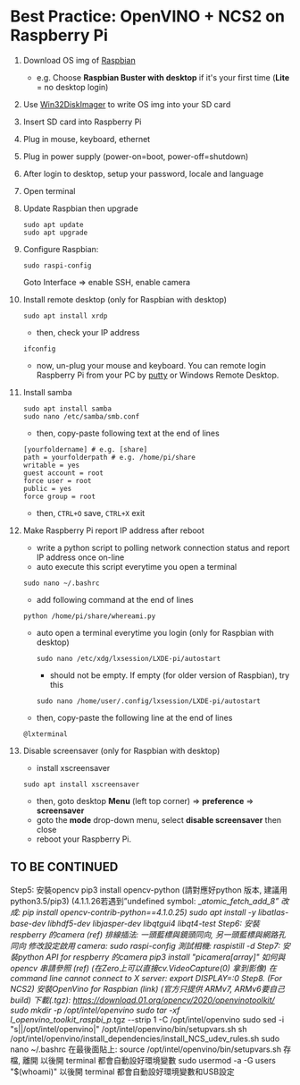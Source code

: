 # Best Practice: OpenVINO + NCS2 on Raspberry Pi
1. Download OS img of [Raspbian](https://www.raspberrypi.org/downloads/raspbian/)
   - e.g.   Choose **Raspbian Buster with desktop** if it's your first time (**Lite** = no desktop login)
2. Use [Win32DiskImager](https://sourceforge.net/projects/win32diskimager/) to write OS img into your SD card
3. Insert SD card into Raspberry Pi
4. Plug in mouse, keyboard, ethernet
5. Plug in power supply (power-on=boot, power-off=shutdown)
6. After login to desktop, setup your password, locale and language
7. Open terminal
8. Update Raspbian then upgrade
	```
	sudo apt update
	sudo apt upgrade
	```
9. Configure Raspbian:
	```
	sudo raspi-config
	```
   Goto Interface => enable SSH, enable camera
10. Install remote desktop (only for Raspbian with desktop)
	```
	sudo apt install xrdp
	``` 
	- then, check your IP address
	```
	ifconfig
	```
	- now, un-plug your mouse and keyboard. You can remote login Raspberry Pi from your PC by [putty](https://www.putty.org/) or Windows Remote Desktop.
	
13. Install samba
	```
	sudo apt install samba
	sudo nano /etc/samba/smb.conf
	```
	- then, copy-paste following text at the end of lines
	```
	[yourfoldername] # e.g. [share]
	path = yourfolderpath # e.g. /home/pi/share
	writable = yes
	guest account = root
	force user = root
	public = yes
	force group = root
	```
	- then, ```CTRL+O``` save, ```CTRL+X``` exit
14. Make Raspberry Pi report IP address after reboot
	- write a python script to polling network connection status and report IP address once on-line
	- auto execute this script everytime you open a terminal
	```
	sudo nano ~/.bashrc
	```
	- add following command at the end of lines
	```
	python /home/pi/share/whereami.py
	```
	- auto open a terminal everytime you login (only for Raspbian with desktop)
		```
		sudo nano /etc/xdg/lxsession/LXDE-pi/autostart
		```
		
		- should not be empty. If empty (for older version of Raspbian), try this
		```
		sudo nano /home/user/.config/lxsession/LXDE-pi/autostart
		```
		
	- then, copy-paste the following line at the end of lines
	``` 
	@lxterminal
	```
15. Disable screensaver (only for Raspbian with desktop)
	- install xscreensaver
	```
	sudo apt install xscreensaver
	```
	- then, goto desktop **Menu** (left top corner) => **preference** => **screensaver**
	- goto the **mode** drop-down menu, select **disable screensaver** then close
	- reboot your Raspberry Pi.
	
## TO BE CONTINUED	
Step5: 安裝opencv
pip3 install opencv-python (請對應好python 版本, 建議用 python3.5/pip3)
(4.1.1.26若遇到”undefined symbol: __atomic_fetch_add_8” 改成: pip install opencv-contrib-python==4.1.0.25)
sudo apt install -y libatlas-base-dev libhdf5-dev libjasper-dev libqtgui4 libqt4-test
Step6: 安裝respberry 的camera (ref)
排線插法: 一頭藍標與鏡頭同向, 另一頭藍標與網路孔同向
修改設定啟用 camera: sudo raspi-config
測試相機: raspistill -d
Step7: 安裝python API for respberry 的camera
pip3 install "picamera[array]"
如何與 opencv 串請參照 (ref)
(在Zero上可以直接cv.VideoCapture(0) 拿到影像)
在 command line cannot connect to X server:
export DISPLAY=:0
Step8. (For NCS2) 安裝OpenVino for Raspbian (link)
(官方只提供 ARMv7, ARMv6要自己build)
下載(.tgz): https://download.01.org/opencv/2020/openvinotoolkit/
sudo mkdir -p /opt/intel/openvino
sudo tar -xf l_openvino_toolkit_raspbi_p_<version>.tgz --strip 1 -C /opt/intel/openvino
sudo sed -i "s|<INSTALLDIR>|/opt/intel/openvino|" /opt/intel/openvino/bin/setupvars.sh
sh /opt/intel/openvino/install_dependencies/install_NCS_udev_rules.sh
sudo nano ~/.bashrc
在最後面貼上:
source /opt/intel/openvino/bin/setupvars.sh
存檔, 離開
以後開 terminal 都會自動設好環境變數
sudo usermod -a -G users "$(whoami)"
以後開 terminal 都會自動設好環境變數和USB設定

